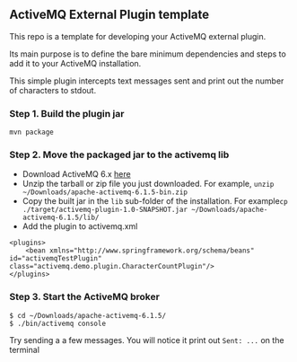 ## ActiveMQ External Plugin template
This repo is a template for developing your ActiveMQ external plugin. 

Its main purpose is to define the bare minimum dependencies and steps to add it to your ActiveMQ installation.

This simple plugin intercepts text messages sent and print out the number of characters to stdout.


### Step 1. Build the plugin jar

```shell
mvn package
```

### Step 2. Move the packaged jar to the activemq lib
- Download ActiveMQ 6.x [here](https://activemq.apache.org/components/classic/download/)
- Unzip the tarball or zip file you just downloaded. For example, `unzip ~/Downloads/apache-activemq-6.1.5-bin.zip`
- Copy the built jar in the `lib` sub-folder of the installation. For example`cp ./target/activemq-plugin-1.0-SNAPSHOT.jar ~/Downloads/apache-activemq-6.1.5/lib/`
- Add the plugin to activemq.xml
```
<plugins>
    <bean xmlns="http://www.springframework.org/schema/beans" id="activemqTestPlugin" class="activemq.demo.plugin.CharacterCountPlugin"/>
</plugins>
```

### Step 3. Start the ActiveMQ broker
```shell
$ cd ~/Downloads/apache-activemq-6.1.5/
$ ./bin/activemq console 
```

Try sending a a few messages. You will notice it print out `Sent: ...` on the terminal
